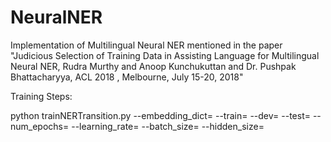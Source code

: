 # NeuralNER
Implementation of Multilingual Neural NER mentioned in the paper "Judicious Selection of Training Data in Assisting Language for Multilingual Neural NER, Rudra Murthy and Anoop Kunchukuttan and Dr. Pushpak Bhattacharyya, ACL 2018 , Melbourne, July 15-20, 2018"

Training Steps:

python trainNERTransition.py --embedding_dict=<path to word embedding file> --train=<path to train file in CoNLL format> --dev=<path to development file in CoNLL format> --test=<path to test file in CoNLL format> --num_epochs=<maximum number of epochs> --learning_rate=<initial learning rate> --batch_size=<mini-batch size> --hidden_size=<bi-lstm hidden layer size> --num_filters=<number of character features extracted per filter> --min_filter_width <minimum number of character ngrams to look at> --max_filter_width <maximum number of character ngrams to look at> --use_gpu=1 --ner_tag_field=<ner tag column number> --save-dir=<save the model to this directory>
